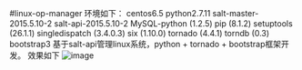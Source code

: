 #linux-op-manager
环境如下：
centos6.5
python2.7.11
salt-master-2015.5.10-2
salt-api-2015.5.10-2
MySQL-python (1.2.5)
pip (8.1.2)
setuptools (26.1.1)
singledispatch (3.4.0.3)
six (1.10.0)
tornado (4.4.1)
torndb (0.3)
bootstrap3
基于salt-api管理linux系统，python + tornado + bootstrap框架开发。
效果如下 
 ![image](https://github.com/minminmsn/linux-op-manager/ter/static/linuxdp.jpg)
